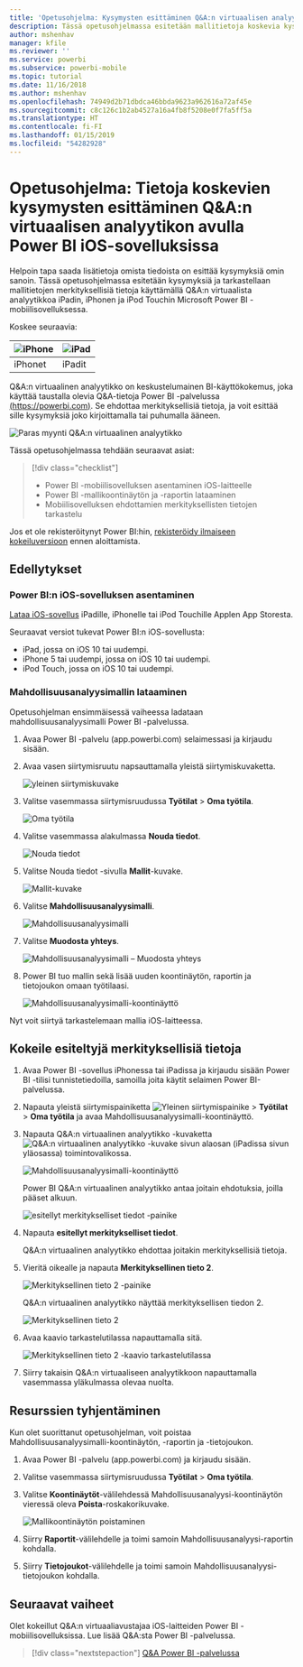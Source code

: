 ```yaml
---
title: 'Opetusohjelma: Kysymysten esittäminen Q&A:n virtuaalisen analyytikon avulla iOS-sovelluksissa'
description: Tässä opetusohjelmassa esitetään mallitietoja koskevia kysymyksiä omin sanoin käyttämällä Q&A:n virtuaalista analyytikkoa iOS-laitteen Power BI -mobiilisovelluksessa.
author: mshenhav
manager: kfile
ms.reviewer: ''
ms.service: powerbi
ms.subservice: powerbi-mobile
ms.topic: tutorial
ms.date: 11/16/2018
ms.author: mshenhav
ms.openlocfilehash: 74949d2b71dbdca46bbda9623a962616a72af45e
ms.sourcegitcommit: c8c126c1b2ab4527a16a4fb8f5208e0f7fa5ff5a
ms.translationtype: HT
ms.contentlocale: fi-FI
ms.lasthandoff: 01/15/2019
ms.locfileid: "54282928"
---
```

# <a name="tutorial-ask-questions-about-your-data-with-the-qa-virtual-analyst-in-the-power-bi-ios-apps"></a>Opetusohjelma: Tietoja koskevien kysymysten esittäminen Q&A:n virtuaalisen analyytikon avulla Power BI iOS-sovelluksissa

Helpoin tapa saada lisätietoja omista tiedoista on esittää kysymyksiä omin sanoin. Tässä opetusohjelmassa esitetään kysymyksiä ja tarkastellaan mallitietojen merkityksellisiä tietoja käyttämällä Q&A:n virtuaalista analyytikkoa iPadin, iPhonen ja iPod Touchin Microsoft Power BI -mobiilisovelluksessa. 

Koskee seuraavia:

| ![iPhone](./media/tutorial-mobile-apps-ios-qna/iphone-logo-50-px.png) | ![iPad](./media/tutorial-mobile-apps-ios-qna/ipad-logo-50-px.png) |
|:--- |:--- |
| iPhonet |iPadit |

Q&A:n virtuaalinen analyytikko on keskustelumainen BI-käyttökokemus, joka käyttää taustalla olevia Q&A-tietoja Power BI -palvelussa [(https://powerbi.com)](https://powerbi.com). Se ehdottaa merkityksellisiä tietoja, ja voit esittää sille kysymyksiä joko kirjoittamalla tai puhumalla ääneen.

![Paras myynti Q&A:n virtuaalinen analyytikko](./media/tutorial-mobile-apps-ios-qna/power-bi-ios-q-n-a-top-sale-intro.png)

Tässä opetusohjelmassa tehdään seuraavat asiat:

> [!div class="checklist"]
> * Power BI -mobiilisovelluksen asentaminen iOS-laitteelle
> * Power BI -mallikoontinäytön ja -raportin lataaminen
> * Mobiilisovelluksen ehdottamien merkityksellisten tietojen tarkastelu

Jos et ole rekisteröitynyt Power BI:hin, [rekisteröidy ilmaiseen kokeiluversioon](https://app.powerbi.com/signupredirect?pbi_source=web) ennen aloittamista.

## <a name="prerequisites"></a>Edellytykset

### <a name="install-the-power-bi-for-ios-app"></a>Power BI:n iOS-sovelluksen asentaminen
[Lataa iOS-sovellus](http://go.microsoft.com/fwlink/?LinkId=522062 "Lataa iPhone-sovellus") iPadille, iPhonelle tai iPod Touchille Applen App Storesta.

Seuraavat versiot tukevat Power BI:n iOS-sovellusta:
- iPad, jossa on iOS 10 tai uudempi.
- iPhone 5 tai uudempi, jossa on iOS 10 tai uudempi. 
- iPod Touch, jossa on iOS 10 tai uudempi.

### <a name="download-the-opportunity-analysis-sample"></a>Mahdollisuusanalyysimallin lataaminen
Opetusohjelman ensimmäisessä vaiheessa ladataan mahdollisuusanalyysimalli Power BI -palvelussa.

1. Avaa Power BI -palvelu (app.powerbi.com) selaimessasi ja kirjaudu sisään.

1. Avaa vasen siirtymisruutu napsauttamalla yleistä siirtymiskuvaketta.

    ![yleinen siirtymiskuvake](./media/tutorial-mobile-apps-ios-qna/power-bi-android-quickstart-global-nav-icon.png)

2. Valitse vasemmassa siirtymisruudussa **Työtilat** > **Oma työtila**.

    ![Oma työtila](./media/tutorial-mobile-apps-ios-qna/power-bi-android-quickstart-my-workspace.png)

3. Valitse vasemmassa alakulmassa **Nouda tiedot**.
   
    ![Nouda tiedot](./media/tutorial-mobile-apps-ios-qna/power-bi-get-data.png)

3. Valitse Nouda tiedot -sivulla **Mallit**-kuvake.
   
   ![Mallit-kuvake](./media/tutorial-mobile-apps-ios-qna/power-bi-samples-icon.png)

4. Valitse **Mahdollisuusanalyysimalli**.
 
    ![Mahdollisuusanalyysimalli](./media/tutorial-mobile-apps-ios-qna/power-bi-oa.png)
 
8. Valitse **Muodosta yhteys**.  
  
   ![Mahdollisuusanalyysimalli – Muodosta yhteys](./media/tutorial-mobile-apps-ios-qna/opportunity-connect.png)
   
5. Power BI tuo mallin sekä lisää uuden koontinäytön, raportin ja tietojoukon omaan työtilaasi.
   
   ![Mahdollisuusanalyysimalli-koontinäyttö](./media/tutorial-mobile-apps-ios-qna/power-bi-service-opportunity-sample.png)

Nyt voit siirtyä tarkastelemaan mallia iOS-laitteessa.

## <a name="try-featured-insights"></a>Kokeile esiteltyjä merkityksellisiä tietoja
1. Avaa Power BI -sovellus iPhonessa tai iPadissa ja kirjaudu sisään Power BI -tilisi tunnistetiedoilla, samoilla joita käytit selaimen Power BI-palvelussa.

1.  Napauta yleistä siirtymispainiketta ![Yleinen siirtymispainike](./media/tutorial-mobile-apps-ios-qna/power-bi-iphone-global-nav-button.png) > **Työtilat** > **Oma työtila** ja avaa Mahdollisuusanalyysimalli-koontinäyttö.

2. Napauta Q&A:n virtuaalinen analyytikko -kuvaketta ![Q&A:n virtuaalinen analyytikko -kuvake](./media/tutorial-mobile-apps-ios-qna/power-bi-ios-q-n-a-icon.png) sivun alaosan (iPadissa sivun yläosassa) toimintovalikossa.

     ![Mahdollisuusanalyysimalli-koontinäyttö](./media/tutorial-mobile-apps-ios-qna/power-bi-ios-qna-opportunity-analysis.png)

     Power BI Q&A:n virtuaalinen analyytikko antaa joitain ehdotuksia, joilla pääset alkuun.

     ![esitellyt merkitykselliset tiedot -painike](./media/tutorial-mobile-apps-ios-qna/power-bi-ios-qna-suggest-insights.png)
3. Napauta **esitellyt merkitykselliset tiedot**.

     Q&A:n virtuaalinen analyytikko ehdottaa joitakin merkityksellisiä tietoja.
4. Vieritä oikealle ja napauta **Merkityksellinen tieto 2**.

    ![Merkityksellinen tieto 2 -painike](./media/tutorial-mobile-apps-ios-qna/power-bi-ios-qna-suggest-insight-2.png)

     Q&A:n virtuaalinen analyytikko näyttää merkityksellisen tiedon 2.

    ![Merkityksellinen tieto 2](./media/tutorial-mobile-apps-ios-qna/power-bi-ios-qna-show-insight-2.png)
5. Avaa kaavio tarkastelutilassa napauttamalla sitä.

    ![Merkityksellinen tieto 2 -kaavio tarkastelutilassa](./media/tutorial-mobile-apps-ios-qna/power-bi-ios-qna-open-insight-2.png)
6. Siirry takaisin Q&A:n virtuaaliseen analyytikkoon napauttamalla vasemmassa yläkulmassa olevaa nuolta.

## <a name="clean-up-resources"></a>Resurssien tyhjentäminen

Kun olet suorittanut opetusohjelman, voit poistaa Mahdollisuusanalyysimalli-koontinäytön, -raportin ja -tietojoukon.

1. Avaa Power BI -palvelu (app.powerbi.com) ja kirjaudu sisään.

2. Valitse vasemmassa siirtymisruudussa **Työtilat** > **Oma työtila**.

3. Valitse **Koontinäytöt**-välilehdessä Mahdollisuusanalyysi-koontinäytön vieressä oleva **Poista**-roskakorikuvake.

    ![Mallikoontinäytön poistaminen](./media/tutorial-mobile-apps-ios-qna/power-bi-service-delete-opportunity-sample.png)

4. Siirry **Raportit**-välilehdelle ja toimi samoin Mahdollisuusanalyysi-raportin kohdalla.

5. Siirry **Tietojoukot**-välilehdelle ja toimi samoin Mahdollisuusanalyysi-tietojoukon kohdalla.


## <a name="next-steps"></a>Seuraavat vaiheet

Olet kokeillut Q&A:n virtuaaliavustajaa iOS-laitteiden Power BI -mobiilisovelluksissa. Lue lisää Q&A:sta Power BI -palvelussa.
> [!div class="nextstepaction"]
> [Q&A Power BI -palvelussa](../end-user-q-and-a.md)

